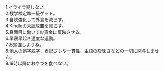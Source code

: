 1.イライラ期しない。  
2.数学検定準一級ゲット。  
3.自炊強化して外食を減らす。  
4.Kindleの未読放置を減らす。  
5.真面目に働いてお賃金に反映させる。  
6.早寝早起き適度な運動。  
7.お勉強しようね。   
8.他人の誤字脱字、表記ブレや一貫性、主語の曖昧さなどの一切に関与しません。  
9.19時以降におやつを食べない。

